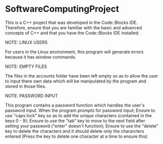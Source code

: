 # SoftwareComputingProject
This is a C++ project that was developed in the Code::Blocks IDE.
Therefore, ensure that you are familiar with the basic and advanced concepts of C++ and that you have the Code::Blocks IDE installed.

NOTE: LINUX USERS

For users in the Linux environment, this program will generate errors because it has window commands.

NOTE: EMPTY FILES

The files in the accounts folder have been left empty so as to allow the user to input there own data which will be manipulated by the program and stored in those files.

NOTE: PASSWORD INPUT

This program contains a password function which handles the user's password input. When the program prompts for password input; Ensure to use "caps lock" key so as to add the unique characters (contained in the keys 0 - 9); Ensure to use the "tab" key to move to the next field after setting your password ("enter" doesn't function); Ensure to use the "delete" key to delete the characters and it should delete only the chararcters entered (Press the key to delete one character at a time to ensure this)

